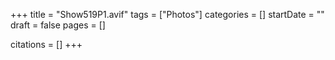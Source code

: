 +++
title = "Show519P1.avif"
tags = ["Photos"]
categories = []
startDate = ""
draft = false
pages = []

citations = []
+++
